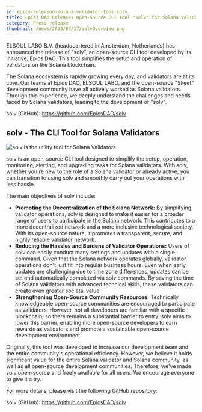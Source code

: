 ```yaml
---
id: epics-released-solana-validator-tool-solv
title: Epics DAO Releases Open-Source CLI Tool "solv" for Solana Validators
category: Press release
thumbnail: /news/2023/08/17/solvOverview.png
---
```


ELSOUL LABO B.V. (headquartered in Amsterdam, Netherlands) has announced the
release of "solv", an open-source CLI tool developed by its initiative, Epics
DAO. This tool simplifies the setup and operation of validators on the Solana
blockchain.

The Solana ecosystem is rapidly growing every day, and validators are at its
core. Our teams at Epics DAO, ELSOUL LABO, and the open-source "Skeet"
development community have all actively worked as Solana validators. Through
this experience, we deeply understand the challenges and needs faced by Solana
validators, leading to the development of "solv".

solv (GitHub): https://github.com/EpicsDAO/solv

## solv - The CLI Tool for Solana Validators

![solv is the utility tool for Solana Validators](/news/2023/08/17/solvCLI.png)

solv is an open-source CLI tool designed to simplify the setup, operation,
monitoring, alerting, and upgrading tasks for Solana validators. With solv,
whether you're new to the role of a Solana validator or already active, you can
transition to using solv and smoothly carry out your operations with less
hassle.

The main objectives of solv include:

- **Promoting the Decentralization of the Solana Network:** By simplifying
  validator operations, solv is designed to make it easier for a broader range
  of users to participate in the Solana network. This contributes to a more
  decentralized network and a more inclusive technological society. With its
  open-source nature, it promotes a transparent, secure, and highly reliable
  validator network.
- **Reducing the Hassles and Burdens of Validator Operations:** Users of solv
  can easily conduct many settings and updates with a single command. Given that
  the Solana network operates globally, validator operations don't just fit into
  regular business hours. Even when early updates are challenging due to time
  zone differences, updates can be set and automatically completed via solv
  commands. By saving the time of Solana validators with advanced technical
  skills, these validators can create even greater societal value.
- **Strengthening Open-Source Community Resources:** Technically knowledgeable
  open-source communities are encouraged to participate as validators. However,
  not all developers are familiar with a specific blockchain, so there remains a
  substantial barrier to entry. solv aims to lower this barrier, enabling more
  open-source developers to earn rewards as validators and promote a sustainable
  open-source development environment.

Originally, this tool was developed to increase our development team and the
entire community's operational efficiency. However, we believe it holds
significant value for the entire Solana validator and Solana community, as well
as all open-source development communities. Therefore, we've made solv
open-source and freely available for all users. We encourage everyone to give it
a try.

For more details, please visit the following GitHub repository:

solv (GitHub): https://github.com/EpicsDAO/solv
